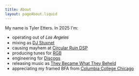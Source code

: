 ```yaml
---
title: About
layout: pageAbout.liquid
---
```


My name is Tyler Etters. In 2025 I'm:

- operating out of 𝐿𝑜𝑠 𝐴𝑛𝑔𝑒𝑙𝑒𝑠
- mixing as [DJ Stuxnet](https://stuxnet.me)
- causing mayhem at [Circular Ruin DSP](https://circularruindsp.com)
- producing tunes for [RGB](https://untitled.stream/library/project/RoTfZpW8dHvJVVpmd6kpf)
- engineering for [Discogs](https://discogs.com)
- releasing music as [They Became What They Beheld](https://tbwtb.com)
- appreciating my framed BFA from [Columbia College Chicago](https://colum.edu)
